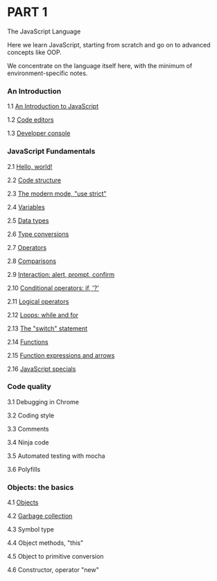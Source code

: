 # PART 1

The JavaScript Language

Here we learn JavaScript, starting from scratch and go on to advanced concepts like OOP.

We concentrate on the language itself here, with the minimum of environment-specific notes.

### An Introduction

1.1 [An Introduction to JavaScript](pages/1.1-An-Introduction-to-JavaScript.md)

1.2 [Code editors](pages/1.2-Code-editors.md)

1.3 [Developer console](pages/1.3-Developer-console.md)

### JavaScript Fundamentals

2.1 [Hello, world!](pages/2.1-Hello-world.md)

2.2 [Code structure](pages/2.2-Code-structure.md)

2.3 [The modern mode, "use strict"](pages/2.3-The-modern-mode.md)

2.4 [Variables](pages/2.4-Variables.md)

2.5 [Data types](pages/2.5-Data-types.md)

2.6 [Type conversions](pages/2.6-Type-conversions.md)

2.7 [Operators](pages/2.7-Operators.md)

2.8 [Comparisons](pages/2.8-Comparisons.md)

2.9 [Interaction: alert, prompt, confirm](pages/2.9-Interaction.md)

2.10 [Conditional operators: if, '?'](pages/2.10-Conditional-operators.md)

2.11 [Logical operators](pages/2.11-Logical-operators.md)

2.12 [Loops: while and for](pages/2.12-Loops.md)

2.13 [The "switch" statement](pages/2.13-The-switch-statement.md)

2.14 [Functions](pages/2.14-Functions.md)

2.15 [Function expressions and arrows](pages/2.15-Function-expressions-and-arrows.md)

2.16 [JavaScript specials](pages/2.16-JavaScript-specials.md)

### Code quality

3.1 Debugging in Chrome

3.2 Coding style

3.3 Comments

3.4 Ninja code

3.5 Automated testing with mocha

3.6 Polyfills

### Objects: the basics

4.1 [Objects](pages/4.1-Objects.md)

4.2 [Garbage collection](pages/4.2-Garbage-collection.md)

4.3 Symbol type

4.4 Object methods, "this"

4.5 Object to primitive conversion

4.6 Constructor, operator "new"

